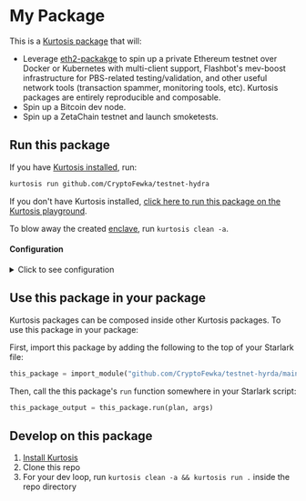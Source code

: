 My Package
============
This is a [Kurtosis package](https://docs.kurtosis.com/concepts-reference/packages) that will:
- Leverage [eth2-packakge](https://github.com/kurtosis-tech/eth2-package) to spin up a private Ethereum testnet over Docker or Kubernetes with multi-client support, Flashbot's mev-boost infrastructure for PBS-related testing/validation, and other useful network tools (transaction spammer, monitoring tools, etc). Kurtosis packages are entirely reproducible and composable.
- Spin up a Bitcoin dev node.
- Spin up a ZetaChain testnet and launch smoketests.

Run this package
----------------
If you have [Kurtosis installed][install-kurtosis], run:

```bash
kurtosis run github.com/CryptoFewka/testnet-hydra
```

If you don't have Kurtosis installed, [click here to run this package on the Kurtosis playground](https://gitpod.io/?autoStart=true&editor=code#https://github.com/kurtosis-tech/playground-gitpod).

To blow away the created [enclave][enclaves-reference], run `kurtosis clean -a`.

#### Configuration

<details>
    <summary>Click to see configuration</summary>

You can configure this package using the JSON structure below. The default values for each parameter are shown.

NOTE: the `//` lines are not valid JSON; you will need to remove them!

<!-- TODO Parameterize your package as you prefer; see https://docs.kurtosis.com/next/concepts-reference/args for more -->
```javascript
{
    // The name to print
    "name": "John Snow"
}
```

The arguments can then be passed in to `kurtosis run`.

For example:

```bash
kurtosis run github.com/CryptoFewka/testnet-hydra '{"name":"Maynard James Keenan"}'
```

You can also store the JSON args in a file, and use command expansion to slot them in:

```bash
kurtosis run github.com/CryptoFewka/testnet-hyrda "$(cat args.json)"
```

</details>

Use this package in your package
--------------------------------
Kurtosis packages can be composed inside other Kurtosis packages. To use this package in your package:

First, import this package by adding the following to the top of your Starlark file:

```python
this_package = import_module("github.com/CryptoFewka/testnet-hyrda/main.star")
```

Then, call the this package's `run` function somewhere in your Starlark script:

```python
this_package_output = this_package.run(plan, args)
```

Develop on this package
-----------------------
1. [Install Kurtosis][install-kurtosis]
1. Clone this repo
1. For your dev loop, run `kurtosis clean -a && kurtosis run .` inside the repo directory


<!-------------------------------- LINKS ------------------------------->
[install-kurtosis]: https://docs.kurtosis.com/install
[enclaves-reference]: https://docs.kurtosis.com/concepts-reference/enclaves
